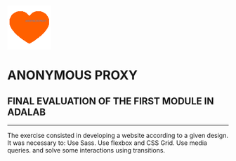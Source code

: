 ![](https://github.com/Adalab/modulo-1-evaluacion-final-cvcastano/blob/master/src/images/beating-heart.gif)        
# ANONYMOUS PROXY 
## FINAL EVALUATION OF THE FIRST MODULE IN ADALAB 
        
---   
The exercise consisted in developing a website according to a given design. It was necessary to:
Use Sass.
Use flexbox and CSS Grid.
Use media queries.
and solve some interactions using transitions.
